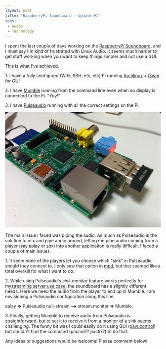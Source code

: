 ```yaml
---
layout: post
title: "RaspberryPi Soundboard – Update #1"
tags:
 - Audio
 - Technology
---
```


I spent the last couple of days working on the [RaspberryPi Soundboard][0], and I must say I'm kind of frustrated with Linux Audio. It seems much harder to get stuff working when you want to keep things simpler and not use a GUI.

This is what I've achieved.

1\. I have a fully configured (WiFi, SSH, etc, etc) Pi running [Archlinux][1] + [i3wm][2] for GUI

2\. I have [Mumble][3] running from the command line even when no display is connected to the Pi. "_Yay!_"

3\. I have [Pulseaudio][4] running with all the correct settings on the Pi.

![RaspberryPi](../images/2014/02/IMG_20140203_212926.jpg)

The main issue I faced was piping the audio. As much as Pulseaudio is the solution to mix and pipe audio around, letting me pipe audio coming from a player (say [aplay][5] or [sox][6])  into another application is really difficult. I faced a couple of main issues.

1\. It seem none of the players let you choose which "sink" in Pulseaudio should they connect to. I only saw that option in [mpd][7], but that seemed like a total overkill for what I want to do.

2\. While using Pulseaudio's _sink.monitor_ feature works perfectly for my[streaming server use case][8], the soundboard has a slightly different needs. Here we need the audio from the player to end up in Mumble. I am envisioning a Pulseaudio configuration along this line.

aplay **=\>** Pulseaudio null-stream **--\>** stream.monitor **=\>** Mumble.

3\. Finally, getting Mumble to receive audio from Pulseaudio is straightforward, but to set it to receive it from a monitor of a sink seems challenging. The funny bit was I could easily do it using GUI ([pavucontrol][9]) but couldn't find the command (pacmd?? pactl??) to do that.

Any ideas or suggestions would be welcome! Please comment below!



[0]: http://chinpen.net/blog/2014/01/raspberrypi-soundboard-intro/
[1]: http://archlinuxarm.org/packages
[2]: http://i3wm.org/docs/userguide.html
[3]: http://mumble.sourceforge.net
[4]: http://pulseaudio.org
[5]: http://alsa.opensrc.org/Aplay
[6]: http://sox.sourceforge.net/sox.html
[7]: http://mpd.wikia.com
[8]: http://chinpen.net/blog/2013/11/streaming-audio/
[9]: http://freedesktop.org/software/pulseaudio/pavucontrol/
